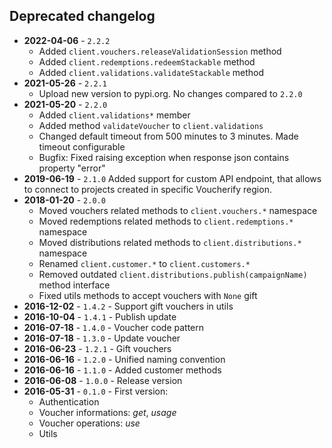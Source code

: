 ## Deprecated changelog

- **2022-04-06** - `2.2.2`
    - Added `client.vouchers.releaseValidationSession` method
    - Added `client.redemptions.redeemStackable` method
    - Added `client.validations.validateStackable` method
- **2021-05-26** - `2.2.1`
    - Upload new version to pypi.org. No changes compared to `2.2.0`
- **2021-05-20** - `2.2.0`
    - Added `client.validations*` member
    - Added method `validateVoucher` to `client.validations`
    - Changed default timeout from  500 minutes to 3 minutes. Made timeout configurable
    - Bugfix: Fixed raising exception when response json contains property "error"
- **2019-06-19** - `2.1.0` Added support for custom API endpoint, that allows to connect to projects created in specific Voucherify region.
- **2018-01-20** - `2.0.0`
    - Moved vouchers related methods to `client.vouchers.*` namespace
    - Moved redemptions related methods to `client.redemptions.*` namespace
    - Moved distributions related methods to `client.distributions.*` namespace
    - Renamed `client.customer.*` to `client.customers.*`
    - Removed outdated `client.distributions.publish(campaignName)` method interface
    - Fixed utils methods to accept vouchers with `None` gift
- **2016-12-02** - `1.4.2` - Support gift vouchers in utils
- **2016-10-04** - `1.4.1` - Publish update
- **2016-07-18** - `1.4.0` - Voucher code pattern
- **2016-07-18** - `1.3.0` - Update voucher
- **2016-06-23** - `1.2.1` - Gift vouchers
- **2016-06-16** - `1.2.0` - Unified naming convention
- **2016-06-16** - `1.1.0` - Added customer methods
- **2016-06-08** - `1.0.0` - Release version
- **2016-05-31** - `0.1.0` - First version:
    - Authentication
    - Voucher informations: *get*, *usage*
    - Voucher operations: *use*
    - Utils

